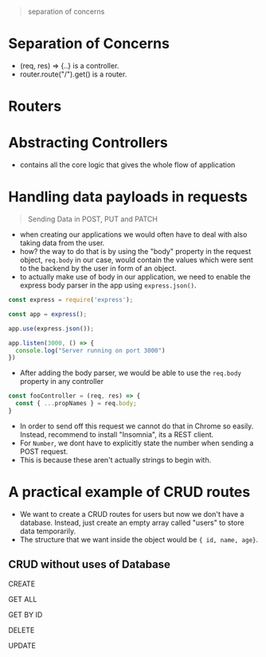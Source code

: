 > separation of concerns

# Separation of Concerns

- (req, res) => {..} is a controller.
- router.route("/").get() is a router.

# Routers

# Abstracting Controllers

- contains all the core logic that gives the whole flow of application

# Handling data payloads in requests

> Sending Data in POST, PUT and PATCH

- when creating our applications we would often have to deal with also taking data from the user.
- how? the way to do that is by using the "body" property in the request object, `req.body` in our case, would contain the values which were sent to the backend by the user in form of an object.
- to actually make use of body in our application, we need to enable the express body parser in the app using `express.json()`.

```javascript
const express = require('express');

const app = express();

app.use(express.json());

app.listen(3000, () => {
  console.log("Server running on port 3000")
})
```

- After adding the body parser, we would be able to use the `req.body` property in any controller

```javascript
const fooController = (req, res) => {
  const { ...propNames } = req.body;
}
```

- In order to send off this request we cannot do that in Chrome so easily. Instead, recommend to install "Insomnia", its a REST client.
- For `Number`, we dont have to explicitly state the number when sending a POST request.
- This is because these aren't actually strings to begin with.

# A practical example of CRUD routes

- We want to create a CRUD routes for users but now we don't have a database. Instead, just create an empty array called "users" to store data temporarily.
- The structure that we want inside the object would be `{ id, name, age}`.

## CRUD without uses of Database

CREATE

GET ALL

GET BY ID

DELETE

UPDATE